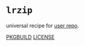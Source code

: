 # `lrzip`

universal recipe for [user repo](../themartiancompany/ur).

[PKGBUILD](PKGBUILD)
[LICENSE](COPYING)

